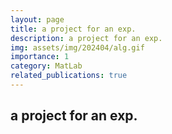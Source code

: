 ```yaml
---
layout: page
title: a project for an exp.
description: a project for an exp.
img: assets/img/202404/alg.gif
importance: 1
category: MatLab
related_publications: true
---
```


## a project for an exp.

